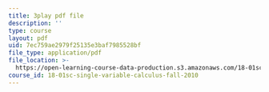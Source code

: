 ```yaml
---
title: 3play pdf file
description: ''
type: course
layout: pdf
uid: 7ec759ae2979f25135e3baf7985528bf
file_type: application/pdf
file_location: >-
  https://open-learning-course-data-production.s3.amazonaws.com/18-01sc-single-variable-calculus-fall-2010/7ec759ae2979f25135e3baf7985528bf_aar099Xh5W4.pdf
course_id: 18-01sc-single-variable-calculus-fall-2010
---
```

